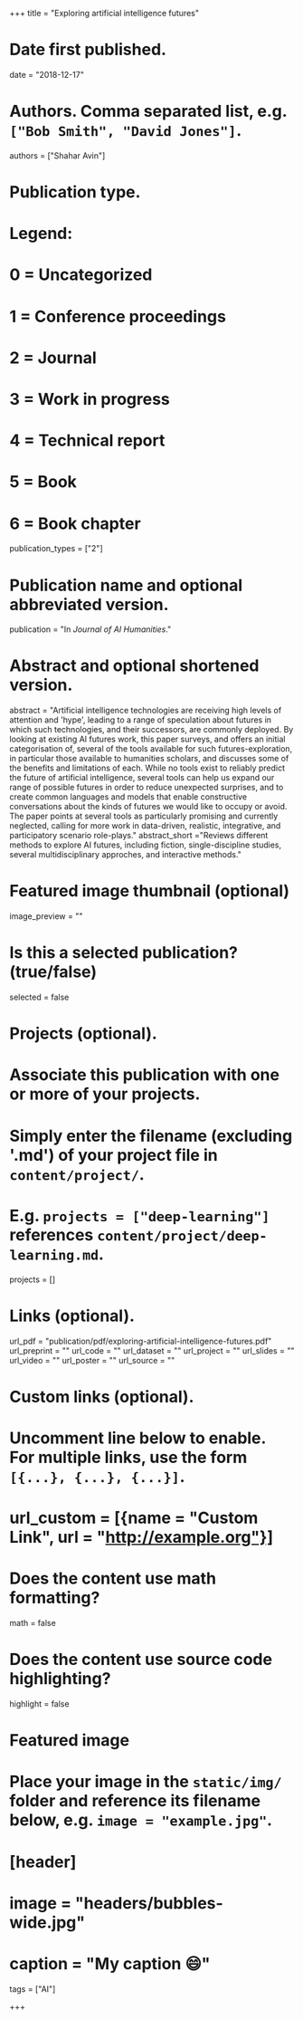 +++
title = "Exploring artificial intelligence futures"

# Date first published.
date = "2018-12-17"

# Authors. Comma separated list, e.g. `["Bob Smith", "David Jones"]`.
authors = ["Shahar Avin"]

# Publication type.
# Legend:
# 0 = Uncategorized
# 1 = Conference proceedings
# 2 = Journal
# 3 = Work in progress
# 4 = Technical report
# 5 = Book
# 6 = Book chapter
publication_types = ["2"]

# Publication name and optional abbreviated version.
publication = "In *Journal of AI Humanities*."

# Abstract and optional shortened version.
abstract = "Artificial intelligence technologies are receiving high levels of attention and 'hype', leading to a range of speculation about futures in which such technologies, and their successors, are commonly deployed. By looking at existing AI futures work, this paper surveys, and offers an initial categorisation of, several of the tools available for such futures-exploration, in particular those available to humanities scholars, and discusses some of the benefits and limitations of each. While no tools exist to reliably predict the future of artificial intelligence, several tools can help us expand our range of possible futures in order to reduce unexpected surprises, and to create common languages and models that enable constructive conversations about the kinds of futures we would like to occupy or avoid. The paper points at several tools as particularly promising and currently neglected, calling for more work in data-driven, realistic, integrative, and participatory scenario role-plays."
abstract_short ="Reviews different methods to explore AI futures, including fiction, single-discipline studies, several multidisciplinary approches, and interactive methods."

# Featured image thumbnail (optional)
image_preview = ""

# Is this a selected publication? (true/false)
selected = false

# Projects (optional).
#   Associate this publication with one or more of your projects.
#   Simply enter the filename (excluding '.md') of your project file in `content/project/`.
#   E.g. `projects = ["deep-learning"]` references `content/project/deep-learning.md`.
projects = []

# Links (optional).
url_pdf = "publication/pdf/exploring-artificial-intelligence-futures.pdf"
url_preprint = ""
url_code = ""
url_dataset = ""
url_project = ""
url_slides = ""
url_video = ""
url_poster = ""
url_source = ""

# Custom links (optional).
#   Uncomment line below to enable. For multiple links, use the form `[{...}, {...}, {...}]`.
# url_custom = [{name = "Custom Link", url = "http://example.org"}]

# Does the content use math formatting?
math = false

# Does the content use source code highlighting?
highlight = false

# Featured image
# Place your image in the `static/img/` folder and reference its filename below, e.g. `image = "example.jpg"`.
# [header]
# image = "headers/bubbles-wide.jpg"
# caption = "My caption 😄"

tags = ["AI"]

+++

